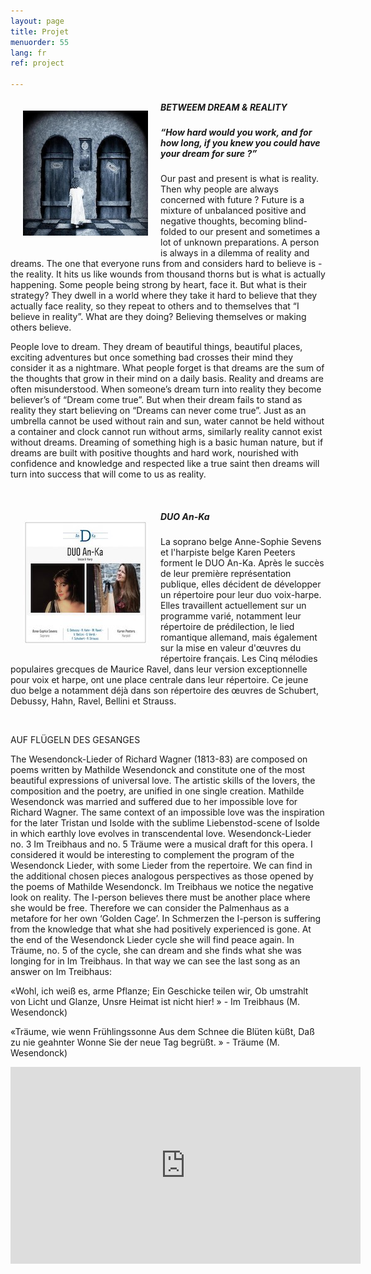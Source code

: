 ```yaml
---
layout: page
title: Projet
menuorder: 55
lang: fr
ref: project

---
```

<img style="float: left; padding: 20px" src="/assets/dream.jpg"> 

##### BETWEEM DREAM & REALITY 

##### “How hard would you work, and for how long, if you knew you could have your dream for sure ?”
Our past and present is what is reality. Then why people are always concerned with future ? Future is a mixture of unbalanced positive and negative thoughts, becoming blind-folded to our present and sometimes a lot of unknown preparations.
A person is always in a dilemma of reality and dreams. The one that everyone runs from and considers hard to believe is - the reality. It hits us like wounds from thousand thorns but is what is actually happening. Some people being strong by heart, face it. But what is their strategy? They dwell in a world where they take it hard to believe that they actually face reality, so they repeat to others and to themselves that “I believe in reality”. What are they doing? Believing themselves or making others believe.

People love to dream. They dream of beautiful things, beautiful places, exciting adventures but once something bad crosses their mind they consider it as a nightmare. What people forget is that dreams are the sum of the thoughts that grow in their mind on a daily basis.
Reality and dreams are often misunderstood. When someone’s dream turn into reality they become believer’s of “Dream come true”. But when their dream fails to stand as reality they start believing on “Dreams can never come true”.
Just as an umbrella cannot be used without rain and sun, water cannot be held without a container and clock cannot run without arms, similarly reality cannot exist without dreams. Dreaming of something high is a basic human nature, but if dreams are built with positive thoughts and hard work, nourished with confidence and knowledge and respected like a true saint then dreams will turn into success that will come to us as reality.

&nbsp;

<img style="float: left; padding: 20px" src="/assets/Duo Anka Affiche.jpg"> 

##### DUO An-Ka 
La soprano belge Anne-Sophie Sevens et l'harpiste belge Karen Peeters forment le DUO An-Ka. Après le succès de leur première représentation publique, elles décident de développer un répertoire pour leur duo voix-harpe. Elles travaillent actuellement sur un programme varié, notamment leur répertoire de prédilection, le lied romantique allemand, mais également sur la mise en valeur d'œuvres du répertoire français. Les Cinq mélodies populaires grecques de Maurice Ravel, dans leur version exceptionnelle pour voix et harpe, ont une place centrale dans leur répertoire.
Ce jeune duo belge a notamment déjà dans son répertoire des œuvres de Schubert, Debussy, Hahn, Ravel, Bellini et Strauss.

&nbsp;

AUF FLÜGELN DES GESANGES

The Wesendonck-Lieder of Richard Wagner (1813-83) are composed on poems written by Mathilde Wesendonck and constitute one of the most beautiful expressions of universal love. The artistic skills of the lovers, the composition and the poetry, are unified in one single creation. Mathilde Wesendonck was married and suffered due to her impossible love for Richard Wagner. The same context of an impossible love was the inspiration for the later Tristan und Isolde with the sublime Liebenstod-scene of Isolde in which earthly love evolves in transcendental love. Wesendonck-Lieder no. 3 Im Treibhaus and no. 5 Träume were a musical draft for this opera. I considered it would be interesting to complement the program of the Wesendonck Lieder, with some Lieder from the repertoire. We can find in the additional chosen pieces analogous perspectives as those opened by the poems of Mathilde Wesendonck. Im Treibhaus we notice the negative look on reality. The I-person believes there must be another place where she would be free. Therefore we can consider the Palmenhaus as a metafore for her own ‘Golden Cage’. In Schmerzen the I-person is suffering from the knowledge that what she had positively experienced is gone. At the end of the Wesendonck Lieder cycle she will find peace again. In Träume, no. 5 of the cycle, she can dream and she finds what she was longing for in Im Treibhaus. In that way we can see the last song as an answer on Im Treibhaus:

«Wohl, ich weiß es, arme Pflanze; Ein Geschicke teilen wir, Ob umstrahlt von Licht und Glanze, Unsre Heimat ist nicht hier! » - Im Treibhaus (M. Wesendonck)

«Träume, wie wenn Frühlingssonne Aus dem Schnee die Blüten küßt, Daß zu nie geahnter Wonne Sie der neue Tag begrüßt. » - Träume (M. Wesendonck)

<iframe width="560" height="315" src="https://www.youtube.com/embed/0LKgizd9ac4?rel=0" frameborder="0" allowfullscreen></iframe>


